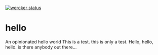[![wercker status](https://app.wercker.com/status/895cc1a1cd47158f7e8be0b6e9a2bb79/m "wercker status")](https://app.wercker.com/project/bykey/895cc1a1cd47158f7e8be0b6e9a2bb79)
# hello
An opinionated hello world
This is a test.  this is only a test.
Hello, hello, hello.  is there anybody out there...
